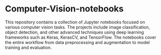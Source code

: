 # Computer-Vision-notebooks
This repository contains a collection of Jupyter notebooks focused on various computer vision tasks. The projects include image classification, object detection, and other advanced techniques using deep learning frameworks such as Keras, KerasCV, and TensorFlow. The notebooks cover the entire workflow from data preprocessing and augmentation to model training and evaluation.
